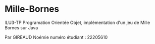 # Mille-Bornes
ILU3-TP Programation Orientée Objet, implémentation d'un jeu de Mille Bornes sur Java

Par GIREAUD Noémie
numéro étudiant : 22205610
